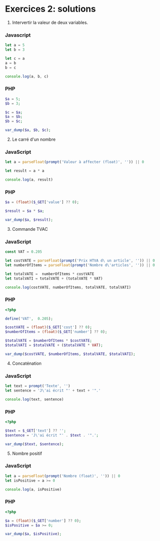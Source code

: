 # Exercices 2: solutions

1. Intervertir la valeur de deux variables.

### Javascript

```javascript
let a = 5
let b = 3

let c = a
a = b
b = c

console.log(a, b, c)
```

### PHP

```php
$a = 5;
$b = 3;

$c = $a;
$a = $b;
$b = $c;

var_dump($a, $b, $c);
```

2. Le carré d'un nombre

### JavaScript

```javascript
let a = parseFloat(prompt('Valeur à affecter (float)', '')) || 0

let result = a * a

console.log(a, result)
```

### PHP

```php
$a = (float)($_GET['value'] ?? 0);

$result = $a * $a;

var_dump($a, $result);
```

3. Commande TVAC

### JavaScript

```javascript
const VAT = 0.205

let costVATE = parseFloat(prompt('Prix HTVA d\ un article', '')) || 0
let numberOfItems = parseFloat(prompt('Nombre d\'articles', '')) || 0

let totalVATE =  numberOfItems * costVATE
let totalVATI = totalVATE + (totalVATE * VAT)

console.log(costVATE, numberOfItems, totalVATE, totalVATI)
```

### PHP

```php
<?php 

define('VAT',  0.205);

$costVATE = (float)($_GET['cost'] ?? 0);
$numberOfItems = (float)($_GET['number'] ?? 0);

$totalVATE = $numberOfItems * $costVATE;
$totalVATI = $totalVATE + ($totalVATE * VAT);

var_dump($costVATE, $numberOfItems, $totalVATE, $totalVATI);
```

4. Concaténation


### JavaScript

```javascript
let text = prompt('Texte', '')
let sentence = 'J\'ai écrit "' + text + '".'

console.log(text, sentence)
```

### PHP

```php
<?php 

$text = $_GET['text'] ?? '';
$sentence = 'J\'ai écrit "' . $text . '".';

var_dump($text, $sentence);
```

5. Nombre positif

### JavaScript

```javascript
let a = parseFloat(prompt('Nombre (float)', '')) || 0
let isPositive = a >= 0

console.log(a, isPositive)
```

### PHP

```php
<?php

$a = (float)($_GET['number'] ?? 0);
$isPositive = $a >= 0;

var_dump($a, $isPositive);
```
